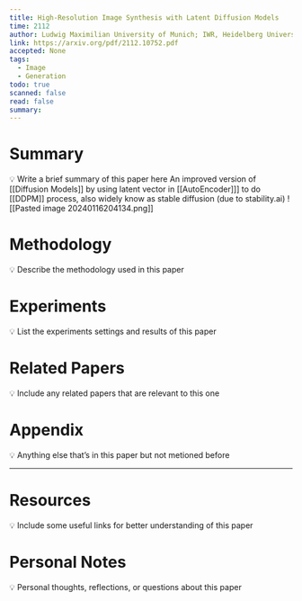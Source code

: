 ```yaml
---
title: High-Resolution Image Synthesis with Latent Diffusion Models
time: 2112
author: Ludwig Maximilian University of Munich; IWR, Heidelberg University, Germany; Runway ML
link: https://arxiv.org/pdf/2112.10752.pdf
accepted: None
tags:
  - Image
  - Generation
todo: true
scanned: false
read: false
summary:
---
```

# Summary
💡 Write a brief summary of this paper here
An improved version of [[Diffusion Models]] by using latent vector in [[AutoEncoder]]] to do [[DDPM]] process, also widely know as stable diffusion (due to stability.ai)
![[Pasted image 20240116204134.png]]
# Methodology
💡 Describe the methodology used in this paper

# Experiments
💡 List the experiments settings and results of this paper

# Related Papers
💡 Include any related papers that are relevant to this one

# Appendix
💡 Anything else that’s in this paper but not metioned before

---
# Resources
💡 Include some useful links for better understanding of this paper

# Personal Notes
💡 Personal thoughts, reflections, or questions about this paper